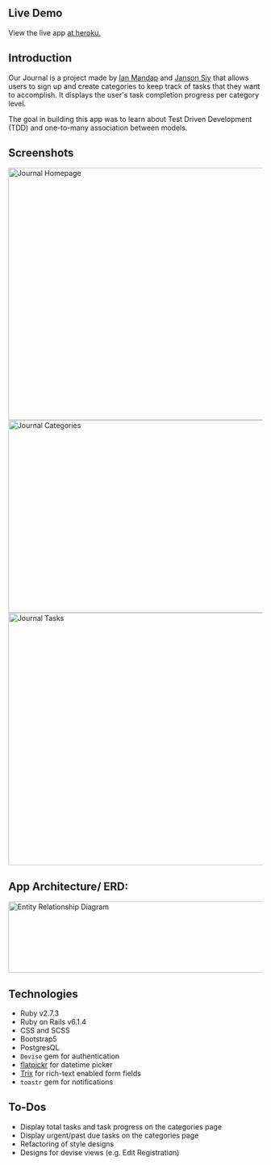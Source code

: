 ## Live Demo
View the live app [at heroku.](https://our-journal.herokuapp.com/)

## Introduction

Our Journal is a project made by [Ian Mandap](https://github.com/theIanMilan) and [Janson Siy](https://github.com/JansonSiy) that allows users to sign up and create categories to keep track of tasks that they want to accomplish. It displays the user's task completion progress per category level. 

The goal in building this app was to learn about Test Driven Development (TDD) and one-to-many association between models.

## Screenshots

<p float = 'left'>
    <img src="app/assets/images/demo/journal-home.png" alt="Journal Homepage" width="1000" height="500">
    <img src="app/assets/images/demo/journal-category.png" alt="Journal Categories" width="1000" height="382">
    <img src="app/assets/images/demo/journal-task.png"  alt="Journal Tasks" width="1000" height="500">
</p>

## App Architecture/ ERD:
<img src="app/assets/images/demo/Journal ERD.jpg" alt="Entity Relationship Diagram" width="570" height="141">

## Technologies

* Ruby v2.7.3
* Ruby on Rails v6.1.4
* CSS and SCSS
* Bootstrap5
* PostgresQL
* `Devise` gem for authentication
* [flatpickr](https://github.com/flatpickr/flatpickr) for datetime picker
* [Trix](https://github.com/basecamp/trix) for rich-text enabled form fields
* `toastr` gem for notifications

## To-Dos
* Display total tasks and task progress on the categories page
* Display urgent/past due tasks on the categories page
* Refactoring of style designs
* Designs for devise views (e.g. Edit Registration)
